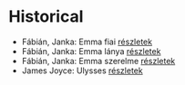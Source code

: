 # Historical

- Fábián, Janka: Emma fiai [részletek](_details/%7Bopf.creator%7D.md#id_595)
- Fábián, Janka: Emma lánya [részletek](_details/%7Bopf.creator%7D.md#id_596)
- Fábián, Janka: Emma szerelme [részletek](_details/%7Bopf.creator%7D.md#id_597)
- James Joyce: Ulysses [részletek](_details/%7Bopf.creator%7D.md#id_1473)